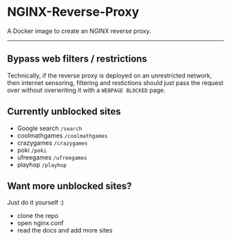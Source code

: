 # NGINX-Reverse-Proxy
A Docker image to create an NGINX reverse proxy.

---

## Bypass web filters / restrictions
Technically, if the reverse proxy is deployed on an unrestricted network, then internet sensoring, filtering and restictions should just pass the request over without overwriting it with a `WEBPAGE BLOCKED` page.

## Currently unblocked sites
 - Google search `/search`
 - coolmathgames `/coolmathgames`
 - crazygames `/crazygames`
 - poki `/poki`
 - ufreegames `/ufreegames`
 - playhop `/playhop`

## Want more unblocked sites?
Just do it yourself :)
 - clone the repo
 - open nginx.conf
 - read the docs and add more sites